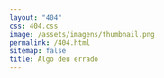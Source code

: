 ```yaml
---
layout: "404"
css: 404.css
image: /assets/imagens/thumbnail.png
permalink: /404.html
sitemap: false
title: Algo deu errado
---
```

